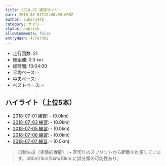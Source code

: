 ```yaml
---
title: 2018-07 練習サマリー
date: 2018-07-01T12:00:00.000Z
author: subaru44k
category: サマリー
status: publish
allowComments: false
entryHash: 4c7e7d92
---
```

- 走行回数: 21
- 総距離: 0.0 km
- 総時間: 10:04:00
- 平均ペース: -
- 中央ペース: -
- ベストペース: -

## ハイライト（上位5本）
- [2018-07-01 練習](/2018-07-01-12012b5b2cbc4ef28142594edbfbb4bc/): - (0.0km)
- [2018-07-03 練習](/2018-07-03-7812c0afb4d209259f364069b5e809e4/): - (0.0km)
- [2018-07-05 練習](/2018-07-05-7d14279aae14efa9c0e79ff2b52e6b97/): - (0.0km)
- [2018-07-06 練習](/2018-07-06-958c446242aad86ce000328402591945/): - (0.0km)
- [2018-07-07 練習](/2018-07-07-ada0458afc60db1dc8c02a88a2c2efaf/): - (0.0km)

> 自動生成（実験的機能）: `→` 区切りのスプリットから距離を推定しています。400m/1km/5km/10km に誤分類の可能性あり。
